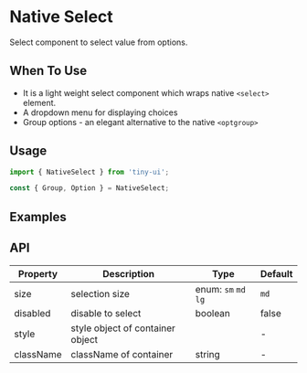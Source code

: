 # Native Select

Select component to select value from options.

## When To Use
- It is a light weight select component which wraps native `<select>` element.
- A dropdown menu for displaying choices
- Group options - an elegant alternative to the native `<optgroup>`

## Usage

```js
import { NativeSelect } from 'tiny-ui';

const { Group, Option } = NativeSelect;
```

## Examples

<!--{demo}-->

## API

| Property  | Description                      | Type                          | Default |
| --------- | -------------------------------- | ----------------------------- | ------- |
| size      | selection size                   | enum: `sm` `md` `lg`          | `md`    |
| disabled  | disable to select                | boolean                       | false   |
| style	    | style object of container	object |                               | -       |
| className	| className of container           | string                        | -       |

